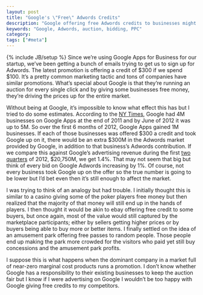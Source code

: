```yaml
---
layout: post
title: "Google's \"Free\" Adwords Credits"
description: "Google offering free Adwords credits to businesses might have some pretty large effects on the auction marketplace and drive bids up."
keywords: "Google, Adwords, auction, bidding, PPC"
category:
tags: ["#meta"]
---
```

{% include JB/setup %}
Since we’re using Google Apps for Business for our startup, we’ve been getting a bunch of emails trying to get us to sign up for Adwords. The latest promotion is offering a credit of $300 if we spend $100. It’s a pretty common marketing tactic and tons of companies have similar promotions. What’s special about Google is that they’re running an auction for every single click and by giving some businesses free money, they’re driving the prices up for the entire market.

Without being at Google, it’s impossible to know what effect this has but I tried to do some estimates. According to the <a href="http://www.nytimes.com/2012/12/26/technology/google-apps-moving-onto-microsofts-business-turf.html?_r=0" target="_blank">NY Times</a>, Google had 4M businesses on Google Apps at the end of 2011 and by June of 2012 it was up to 5M. So over the first 6 months of 2012, Google Apps gained 1M businesses. If each of those businesses was offered $300 a credit and took Google up on it, there would be an extra $300M in the Adwords market provided by Google, in addition to that business’s Adwords contribution. If we compare this against Google’s advertising revenue during the first <a href="http://investor.google.com/financial/2012/tables.html" target="_blank">two quarters</a> of 2012, $20,750M, we get 1.4%. That may not seem that big but think of every bid on Google Adwords increasing by 1%. Of course, not every business took Google up on the offer so the true number is going to be lower but I’d bet even then it’s still enough to affect the market.

I was trying to think of an analogy but had trouble. I initially thought this is similar to a casino giving some of the poker players free money but then realized that the majority of that money will still end up in the hands of players. I then thought it would be akin to ebay offering free credit to some buyers, but once again, most of the value would still captured by the marketplace participants; either by sellers getting higher prices or by buyers being able to buy more or better items. I finally settled on the idea of an amusement park offering free passes to random people. Those people end up making the park more crowded for the visitors who paid yet still buy concessions and the amusement park profits.

I suppose this is what happens when the dominant company in a market full of near-zero marginal cost products runs a promotion. I don’t know whether Google has a responsibility to their existing businesses to keep the auction fair but I know if I were advertising on Google I wouldn’t be too happy with Google giving free credits to my competitors.
